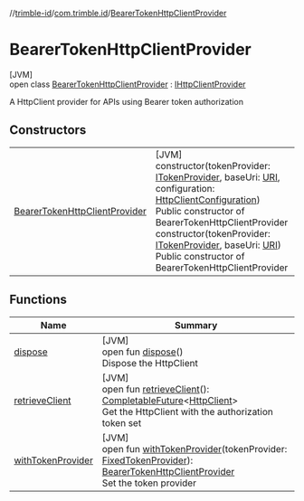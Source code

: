 //[trimble-id](../../../index.md)/[com.trimble.id](../index.md)/[BearerTokenHttpClientProvider](index.md)

# BearerTokenHttpClientProvider

[JVM]\
open class [BearerTokenHttpClientProvider](index.md) : [IHttpClientProvider](../-i-http-client-provider/index.md)

A HttpClient provider for APIs using Bearer token authorization

## Constructors

| | |
|---|---|
| [BearerTokenHttpClientProvider](-bearer-token-http-client-provider.md) | [JVM]<br>constructor(tokenProvider: [ITokenProvider](../-i-token-provider/index.md), baseUri: [URI](https://docs.oracle.com/javase/8/docs/api/java/net/URI.html), configuration: [HttpClientConfiguration](../-http-client-configuration/index.md))<br>Public constructor of BearerTokenHttpClientProvider<br>constructor(tokenProvider: [ITokenProvider](../-i-token-provider/index.md), baseUri: [URI](https://docs.oracle.com/javase/8/docs/api/java/net/URI.html))<br>Public constructor of BearerTokenHttpClientProvider |

## Functions

| Name | Summary |
|---|---|
| [dispose](dispose.md) | [JVM]<br>open fun [dispose](dispose.md)()<br>Dispose the HttpClient |
| [retrieveClient](retrieve-client.md) | [JVM]<br>open fun [retrieveClient](retrieve-client.md)(): [CompletableFuture](https://docs.oracle.com/javase/8/docs/api/java/util/concurrent/CompletableFuture.html)&lt;[HttpClient](../-http-client/index.md)&gt;<br>Get the HttpClient with the authorization token set |
| [withTokenProvider](with-token-provider.md) | [JVM]<br>open fun [withTokenProvider](with-token-provider.md)(tokenProvider: [FixedTokenProvider](../-fixed-token-provider/index.md)): [BearerTokenHttpClientProvider](index.md)<br>Set the token provider |
